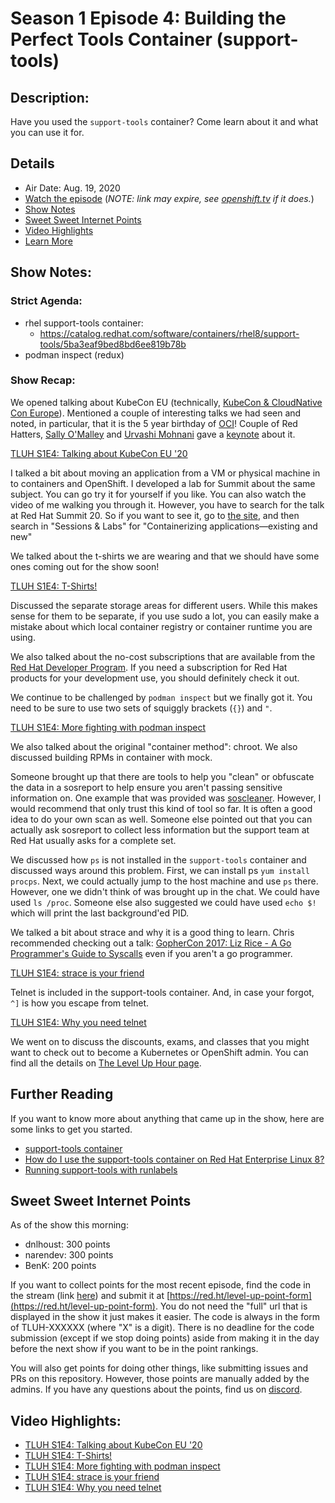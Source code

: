# Season 1 Episode 4: Building the Perfect Tools Container (support-tools)

## Description:
Have you used the `support-tools` container? Come learn about it and what you can use it for.

## Details
* Air Date: Aug. 19, 2020
* [Watch the episode](https://www.twitch.tv/videos/714967968) (_NOTE: link may expire, see [openshift.tv](https://openshift.tv) if it does._)
* [Show Notes](#show-notes)
* [Sweet Sweet Internet Points](#sweet-sweet-internet-points)
* [Video Highlights](#video-highlights)
* [Learn More](https://red.ht/leveluphour)

## Show Notes:

### Strict Agenda:
* rhel support-tools container:
    * https://catalog.redhat.com/software/containers/rhel8/support-tools/5ba3eaf9bed8bd6ee819b78b
* podman inspect (redux)

### Show Recap:

We opened talking about KubeCon EU (technically, [KubeCon & CloudNative Con Europe](https://events.linuxfoundation.org/kubecon-cloudnativecon-europe)).
Mentioned a couple of interesting talks we had seen and noted, in particular, that it is the 5 year birthday of [OCI](https://opencontainers.org/)!
Couple of Red Hatters, [Sally O'Malley](https://twitter.com/somalley108) and [Urvashi Mohnani](https://twitter.com/umohnani8) gave a [keynote](https://kccnceu20.sched.com/event/ZfHO/sponsored-keynote-happy-birthday-open-container-initiative-heres-to-5-years-of-collaborative-innovation-sally-ann-omalley-software-engineer-urvashi-mohnani-software-engineer-red-hat?iframe=no) about it.

[TLUH S1E4: Talking about KubeCon EU '20](https://clips.twitch.tv/StrongCrunchySamosaMcaT)

I talked a bit about moving an application from a VM or physical machine in to containers and OpenShift.
I developed a lab for Summit about the same subject.
You can go try it for yourself if you like.
You can also watch the video of me walking you through it.
However, you have to search for the talk at Red Hat Summit 20.
So if you want to see it, go to [the site](https://onlinexperiences.com/scripts/Server.nxp?LASCmd=AI:4;F:QS!10100&ShowUUID=4245E6E3-7D25-496D-9B08-4CBDC87CCE74&affiliatedata=701f2000001OH7YAAW), and then search in "Sessions & Labs" for "Containerizing applications—existing and new"

We talked about the t-shirts we are wearing and that we should have some ones coming out for the show soon!

[TLUH S1E4: T-Shirts!](https://clips.twitch.tv/TiredMagnificentAxeRitzMitz)

Discussed the separate storage areas for different users.
While this makes sense for them to be separate, if you use sudo a lot, you can easily make a mistake about which local container registry or container runtime you are using.

We also talked about the no-cost subscriptions that are available from the [Red Hat Developer Program](http://developers.redhat.com/).
If you need a subscription for Red Hat products for your development use, you should definitely check it out.

We continue to be challenged by `podman inspect` but we finally got it.
You need to be sure to use two sets of squiggly brackets (`{}`) and `"`.

[TLUH S1E4: More fighting with podman inspect](https://clips.twitch.tv/SweetGrotesqueHummingbirdWow)

We also talked about the original "container method": chroot.
We also discussed building RPMs in container with mock.

Someone brought up that there are tools to help you "clean" or obfuscate the data in a sosreport to help ensure you aren't passing sensitive information on.
One example that was provided was [soscleaner](https://github.com/soscleaner/soscleaner).
However, I would recommend that only trust this kind of tool so far.
It is often a good idea to do your own scan as well.
Someone else pointed out that you can actually ask sosreport to collect less information but the support team at Red Hat usually asks for a complete set.

We discussed how `ps` is not installed in the `support-tools` container and discussed ways around this problem.
First, we can install ps `yum install procps`.
Next, we could actually jump to the host machine and use `ps` there.
However, one we didn't think of was brought up in the chat.
We could have used `ls /proc`.
Someone else also suggested we could have used `echo $!` which will print the last background'ed PID.

We talked a bit about strace and why it is a good thing to learn.
Chris recommended checking out a talk: [GopherCon 2017: Liz Rice - A Go Programmer's Guide to Syscalls](http://www.everysession.com/gophercon/gophercon-us/2017/gophercon-2017-liz-rice-a-go-programmers-guide-to-syscalls/) even if you aren't a go programmer.

[TLUH S1E4: strace is your friend](https://clips.twitch.tv/HappyAwkwardEndiveHeyGirl)

Telnet is included in the support-tools container.
And, in case your forgot, `^]` is how you escape from telnet.

[TLUH S1E4: Why you need telnet](https://clips.twitch.tv/SoftMoldyCockroachFailFish)

We went on to discuss the discounts, exams, and classes that you might want to check out to become a Kubernetes or OpenShift admin.
You can find all the details on [The Level Up Hour page](https://red.ht/leveluphour).

## Further Reading

If you want to know more about anything that came up in the show, here are some links to get you started.

* [support-tools container](https://catalog.redhat.com/software/containers/rhel8/support-tools/5ba3eaf9bed8bd6ee819b78b)
* [How do I use the support-tools container on Red Hat Enterprise Linux 8? ](https://access.redhat.com/solutions/3771241)
* [Running support-tools with runlabels](https://access.redhat.com/documentation/en-us/red_hat_enterprise_linux/8/html-single/building_running_and_managing_containers/index#running_support_tools_with_runlabels)

## Sweet Sweet Internet Points
As of the show this morning:
* dnlhoust: 300 points
* narendev: 300 points
* BenK: 200 points

If you want to collect points for the most recent episode, find the code in the stream (link [here](#details)) and submit it at [https://red.ht/level-up-point-form](https://red.ht/level-up-point-form).
You do not need the "full" url that is displayed in the show it just makes it easier.
The code is always in the form of TLUH-XXXXXX (where "X" is a digit).
There is no deadline for the code submission (except if we stop doing points) aside from making it in the day before the next show if you want to be in the point rankings.

You will also get points for doing other things, like submitting issues and PRs on this repository.
However, those points are manually added by the admins.
If you have any questions about the points, find us on [discord](https://discord.gg/5VMVGJt).

## Video Highlights:
* [TLUH S1E4: Talking about KubeCon EU '20](https://clips.twitch.tv/StrongCrunchySamosaMcaT)
* [TLUH S1E4: T-Shirts!](https://clips.twitch.tv/TiredMagnificentAxeRitzMitz)
* [TLUH S1E4: More fighting with podman inspect](https://clips.twitch.tv/SweetGrotesqueHummingbirdWow)
* [TLUH S1E4: strace is your friend](https://clips.twitch.tv/HappyAwkwardEndiveHeyGirl)
* [TLUH S1E4: Why you need telnet](https://clips.twitch.tv/SoftMoldyCockroachFailFish)
